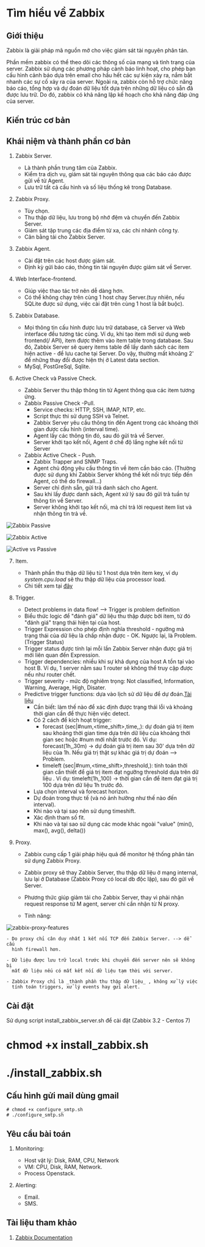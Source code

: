 # Tìm hiểu về Zabbix

## Giới thiệu

Zabbix là giải pháp mã nguồn mở cho việc giám sát tài nguyên phân tán.

Phần mềm zabbix có thể theo dõi các thông số của mạng và tình trạng của server. Zabbix sử dụng các phương pháp cảnh báo linh hoạt, cho phép bạn cấu hình cảnh báo dựa trên email cho hầu hết các sự kiện xảy ra, nắm bắt nhanh các sự cố xảy ra của server. Ngoài ra, zabbix còn hỗ trợ chức năng báo cáo, tổng hợp và dự đoán dữ liệu tốt dựa trên những dữ liệu có sẵn đã được lưu trữ. Do đó, zabbix có khả năng lập kế hoạch cho khả năng đáp ứng của server.

## Kiến trúc cơ bản

## Khái niệm và thành phần cơ bản

1. Zabbix Server.

   - Là thành phần trung tâm của Zabbix.
   - Kiểm tra dịch vụ, giám sát tài nguyên thông qua các báo cáo được gửi về từ Agent.
   - Lưu trữ tất cả cấu hình và số liệu thống kê trong Database.

2. Zabbix Proxy.

   - Tùy chọn.
   - Thu thập dữ liệu, lưu trong bộ nhớ đệm và chuyển đến Zabbix Server.
   - Giám sát tập trung các địa điểm từ xa, các chi nhánh công ty.
   - Cân bằng tải cho Zabbix Server.

3. Zabbix Agent.

   - Cài đặt trên các host được giám sát.
   - Định kỳ gửi báo cáo, thông tin tài nguyên được giám sát về Server.

4. Web Interface-frontend.

   - Giúp việc thao tác trở nên dễ dàng hơn.
   - Có thể không chạy trên cùng 1 host chạy Server.(tuy nhiên, nếu SQLite được sử dụng, việc cài đặt trên cùng 1 host là bắt buộc).

5. Zabbix Database.

   - Mọi thông tin cấu hình được lưu trữ database, cả Server và Web interface đều tương tác cùng. Ví dụ, khi tạo item mới sử dụng web frontend(/ API), item được thêm vào item table trong database. Sau đó, Zabbix Server sẽ query items table để lấy danh sách các item hiện active - để lưu cache tại Server. Do vậy, thường mất khoảng 2' để những thay đổi được hiện thị ở Latest data section.
   - MySql, PostGreSql, Sqlite.

6. Active Check và Passive Check.

   - Zabbix Server thu thập thông tin từ Agent thông qua các item tương ứng.
   - Zabbix Passive Check -Pull.
     - Service checks: HTTP, SSH, IMAP, NTP, etc.
     - Script thực thi sử dụng SSH và Telnet.
     - Zabbix Server yêu cầu thông tin đến Agent trong các khoảng thời gian được cấu hình (interval time).
     - Agent lấy các thông tin đó, sau đó gửi trả về Server.
     - Server khởi tạo kết nối, Agent ở chế độ lắng nghe kết nối từ Server
   - Zabbix Active Check - Push.
     - Zabbix Trapper and SNMP Traps.
     - Agent chủ động yêu cầu thông tin về item cần báo cáo. (Thường được sử dụng khi Zabbix Server không thể kết nối trực tiếp đến Agent, có thể do firewall...)
     - Server chỉ định sẵn, gửi trả danh sách cho Agent.
     - Sau khi lấy được danh sách, Agent xử lý sau đó gửi trả tuần tự thông tin về Server.
     - Server không khởi tạo kết nối, mà chỉ trả lời request item list và nhận thông tin trả về.

![Zabbix Passive](https://camo.githubusercontent.com/bd41c14ab920462a11c818ecc5a62c3422d6d939/687474703a2f2f692e696d6775722e636f6d2f516130337948522e706e67)

![Zabbix Active](https://camo.githubusercontent.com/e3b6e63cd8d40a5d198b1354018a18f241269b18/687474703a2f2f692e696d6775722e636f6d2f585570626a39532e706e67)

![Active vs Passive](http://image.slidesharecdn.com/fisl2015workshoponproblemdetection-150710104738-lva1-app6892/95/zabbix-smart-problem-detection-fisl-2015-workshop-8-638.jpg?cb=1436526745)

7. Item.

   - Thành phần thu thập dữ liệu từ 1 host dựa trên item key, ví dụ _system.cpu.load_ sẽ thu thập dữ liệu của processor load.
   - Chi tiết xem tại [đây](https://www.zabbix.com/documentation/3.2/manual/config/items)

8. Trigger.

   - Detect problems in data flow! --> Trigger is problem definition
   - Biểu thức logic để "đánh giá" dữ liệu thu thập được bởi item, từ đó "đánh giá" trạng thái hiện tại của host.
   - Trigger Expression cho phép định nghĩa threshold - ngưỡng mà trạng thái của dữ liệu là chấp nhận được - OK. Ngược lại, là Problem.(Trigger Status)
   - Trigger status được tính lại mỗi lần Zabbix Server nhận được giá trị mới liên quan đến Expression.
   - Trigger dependencies: nhiều khi sự khả dụng của host A tồn tại vào host B. Ví dụ, 1 server nằm sau 1 router sẽ không thể truy cập được nếu như router chết.
   - Trigger severity - mức độ nghiêm trọng: Not classified, Information, Warning, Average, High, Disater.
   - Predictive trigger functions: dựa vào lịch sử dữ liệu để dự đoán.[Tài liệu](http://zabbix.org/mw/images/1/18/Prediction_docs.pdf)
     - Cần biết: làm thế nào để xác định được trạng thái lỗi và khoảng thời gian cần để thực hiện việc detect.
     - Có 2 cách để kích hoạt trigger:
       - forecast (sec|#num,<time_shift>,time,<fit>,<mode>): dự đoán giá trị item sau khoảng thời gian time dựa trên dữ liệu của khoảng thời gian sec hoặc #num mới nhất trước đó. Ví dụ: forecast(1h,,30m) → dự đoán giá trị item sau 30' dựa trên dữ liệu của 1h. Nếu giá trị thật sự khác giá trị dự đoán --> Problem.
       - timeleft (sec|#num,<time_shift>,threshold,<fit>): tính toán thời gian cần thiết để giá trị item đạt ngưỡng threshold dựa trên dữ liệu . Ví dụ: timeleft(1h,,100) → thời gian cần để item đạt giá trị 100 dựa trên dữ liệu 1h trước đó.
     - Lựa chọn interval và forecast horizon.
     - Dự đoán trong thực tế (và nó ảnh hưởng như thế nào đến interval).
     - Khi nào và tại sao nên sử dụng timeshift.
     - Xác định tham số fit.
     - Khi nào và tại sao sử dụng các mode khác ngoài "value" (min(), max(), avg(), delta())

9. Proxy.

   - Zabbix cung cấp 1 giải pháp hiệu quả để monitor hệ thống phân tán sử
     dụng Zabbix Proxy.

   - Zabbix proxy sẽ thay Zabbix Server, thu thập dữ liệu ở mạng internal,
     lưu lại ở Database (Zabbix Proxy có local db độc lập), sau đó gửi về
     Server.

   - Phương thức giúp giảm tải cho Zabbix Server, thay vì phải nhận request
     response từ M agent, server chỉ cần nhận từ N proxy.

   - Tính năng:

![zabbix-proxy-features](https://github.com/ntk148v/zabbix_research/blob/master/images/Screenshot%20from%202017-01-13%2010-11-18.png?raw=true)

    - Do proxy chỉ cân duy nhất 1 kết nối TCP đến Zabbix Server. --> dễ cấu
      hình firewall hơn.

    - Dữ liệu được lưu trữ local trước khi chuyển đến server nên sẽ không bị
      mất dữ liệu nếu có mất kết nối dữ liệu tạm thời với server.

    - Zabbix Proxy chỉ là _thành phần thu thập dữ liệu_ , không xử lý việc
      tính toán triggers, xử lý events hay gửi alert.

## Cài đặt

Sử dụng script install_zabbix_server.sh để cài đặt (Zabbix 3.2 - Centos 7)

# chmod +x install_zabbix.sh

# ./install_zabbix.sh

## Cấu hình gửi mail dùng gmail

    # chmod +x configure_smtp.sh
    # ./configure_smtp.sh

## Yêu cầu bài toán

1. Monitoring:

   - Host vật lý: Disk, RAM, CPU, Network
   - VM: CPU, Disk, RAM, Network.
   - Process Openstack.

2. Alerting:
   - Email.
   - SMS.

## Tài liệu tham khảo

1. [Zabbix Documentation](https://www.zabbix.com/documentation/3.2/)
